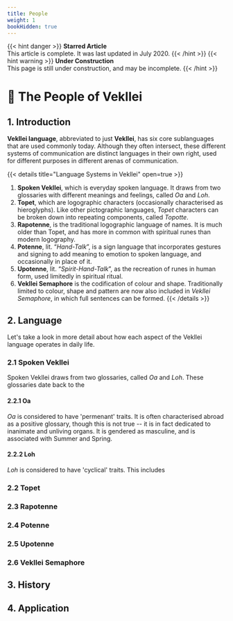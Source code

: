 ```yaml
---
title: People
weight: 1
bookHidden: true
---
```


{{< hint danger >}}
**Starred Article**  
This article is complete. It was last updated in July 2020.
{{< /hint >}}
{{< hint warning >}}
**Under Construction**  
This page is still under construction, and may be incomplete.
{{< /hint >}}

# 📜 The People of Vekllei
## 1. Introduction

**Vekllei language**, abbreviated to just **Vekllei**, has six core sublanguages that are used commonly today. Although they often intersect, these different systems of communication are distinct languages in their own right, used for different purposes in different arenas of communication.

{{< details title="Language Systems in Vekllei" open=true >}}
1. **Spoken Vekllei**, which is everyday spoken language. It draws from two glossaries with different meanings and feelings, called *Oa* and *Loh*.
2. **Topet**, which are logographic characters (occasionally characterised as hieroglyphs). Like other pictographic languages, *Topet* characters can be broken down into repeating components, called *Topotte*.
3. **Rapotenne**, is the traditional logographic language of names. It is much older than Topet, and has more in common with spiritual runes than modern logography.
4. **Potenne**, lit. “*Hand-Talk*”, is a sign language that incorporates gestures and signing to add meaning to emotion to spoken language, and occasionally in place of it.
5. **Upotenne**, lit. “*Spirit-Hand-Talk*”, as the recreation of runes in human form, used limitedly in spiritual ritual.
6. **Vekllei Semaphore** is the codification of colour and shape. Traditionally limited to colour, shape and pattern are now also included in *Vekllei Semaphore*, in which full sentences can be formed.
{{< /details >}}

## 2. Language

Let's take a look in more detail about how each aspect of the Vekllei language operates in daily life.

### 2.1 Spoken Vekllei

Spoken Vekllei draws from two glossaries, called *Oa* and *Loh*. These glossaries date back to the

#### 2.2.1 Oa
*Oa* is considered to have 'permenant' traits. It is often characterised abroad as a positive glossary, though this is not true -- it is in fact dedicated to inanimate and unliving organs. It is gendered as masculine, and is associated with Summer and Spring.
#### 2.2.2 Loh
*Loh* is considered to have 'cyclical' traits. This includes

### 2.2 Topet
### 2.3 Rapotenne
### 2.4 Potenne
### 2.5 Upotenne
### 2.6 Vekllei Semaphore

## 3. History
## 4. Application
